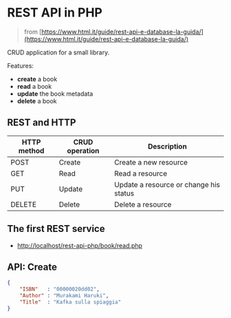 # REST API in PHP

> from [https://www.html.it/guide/rest-api-e-database-la-guida/](https://www.html.it/guide/rest-api-e-database-la-guida/)

CRUD application for a small library.

Features:

- **create** a book
- **read** a book
- **update** the book metadata
- **delete** a book

## REST and HTTP

| HTTP method | CRUD operation  | Description                            |
|-------------|-----------------|----------------------------------------|
| POST        | Create          | Create a new resource                  |
| GET         | Read            | Read a resource                        |
| PUT         | Update          | Update a resource or change his status |
| DELETE      | Delete          | Delete a resource                      |

## The first REST service

- [http://localhost/rest-api-php/book/read.php](http://localhost/rest-api-php/book/read.php)

## API: Create

```json
{
    "ISBN"   : "00000020dd02",
    "Author" : "Murakami Haruki",
    "Title"  : "Kafka sulla spiaggia"
}
```

